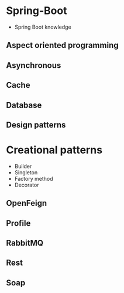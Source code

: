# Spring-Boot
 - Spring Boot knowledge

## Aspect oriented programming

## Asynchronous

## Cache

## Database

## Design patterns

# Creational patterns

 - Builder
 - Singleton
 - Factory method
 - Decorator

## OpenFeign

## Profile

## RabbitMQ

## Rest

## Soap
